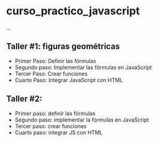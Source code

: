 # curso_practico_javascript

...

## Taller #1: figuras geométricas

- Primer Paso: Definir las fórmulas
- Segundo paso: Implementar las fórmulas en JavaScript
- Tercer Paso: Crear funciones
- Cuarto Paso: Integrar JavaScript con HTML 

## Taller #2:
- Primer paso: definir las fórmulas
- Segundo paso: implementar la fórmulas en JavaScript 
- Tercer paso: crear funciones
- Cuarto paso: integrar JS con HTML
